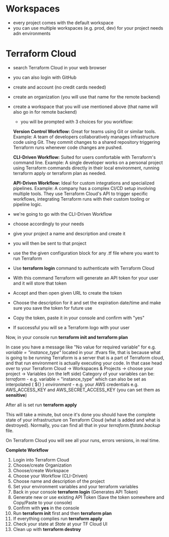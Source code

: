 # Workspaces
- every project comes with the default workspace
- you can use multiple workspaces (e.g. prod, dev) for your project needs adn environments

# Terraform Cloud
- search Terraform Cloud in your web browser
- you can also login with GitHub
- create and account (no credit cards needed)
- create an organization (you will use that name for the remote backend) 
- create a workspace that you will use mentioned above (that name will also go in for remote backend)
    - you will be prompted with 3 choices for you workflow:
    
    **Version Control Workflow:** Great for teams using Git or similar tools. Example: A team of developers collaboratively manages infrastructure code using Git. They commit changes to a shared repository triggering Terraform runs whenever code changes are pushed.

    **CLI-Driven Workflow:** Suited for users comfortable with Terraform's command line. Example: A single developer works on a personal project using Terraform commands directly in their local environment, running terraform apply or terraform plan as needed.

    **API-Driven Workflow:** Ideal for custom integrations and specialized pipelines. Example: A company has a complex CI/CD setup involving multiple tools. They use Terraform Cloud's API to trigger specific workflows, integrating Terraform runs with their custom tooling or pipeline logic.

- we're going to go with the CLI-Driven Workflow
- choose accordingly to your needs
- give your project a name and description and create it

- you will then be sent to that project
- use the the given configuration block for any .tf file where you want to run Terraform

- Use **terraform login** command to authenticate with Terraform Cloud
- With this command Terraform will generate an API token for your user and it will store that token
- Accept and then open given URL to create the token
- Choose the description for it and set the expiration date/time and make sure you save the token for future use
- Copy the token, paste it in your console and confirm with "yes" 
- If successful you will se a Terraform logo with your user


Now, in your console run **terraform init and terraform plan**


In case you have a message like "No value for required variable" for e.g. *variable = "instance_type"* located in your .tfvars file, that is because what is going to be running Terraform is a server that is a part of Terraform cloud, and that run environment is actually executing your code.
    In that case head over to your Terraform Cloud -> Workspaces & Projects -> choose your project -> Variables (on the left side)
    Category of your variables can be:
    *terraform* - e.g. variable = "instance_type" which can also be set as interpolated ( ${} )
    *environment* - e.g. your AWS credentials e.g. AWS_ACCESS_KEY and AWS_SECRET_ACCESS_KEY (you can set them as **sensitive**)

After all is set run **terraform apply**

This will take a minute, but once it's done you should have the complete state of your infrastructure on Terraform Cloud (what is added and what is destroyed). Normally, you can find all that in your *terraform.tfstate.backup* file.

On Terraform Cloud you will see all your runs, errors versions, in real time.


**Complete Workflow**

1. Login into Terraform Cloud 
2. Choose/create Organization
3. Choose/create Workspace
4. Choose your Workflow (CLI-Driven)
5. Choose name and description of the project
6. Set your environment variables and your terraform variables
7. Back in your console **terraform login** (Generates API Token)
8. Generate new or use existing API Token (Save the token somewhere and Copy/Paste to your console)
9. Confirm with **yes** in the console
10. Run **terraform init** first and then **terraform plan**
11. If everything complies run **terraform apply**
12. Check your state at *State* at your TF Cloud UI
13. Clean up with **terraform destroy**
